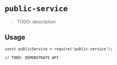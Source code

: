 # `public-service`

> TODO: description

## Usage

```
const publicService = require('public-service');

// TODO: DEMONSTRATE API
```
